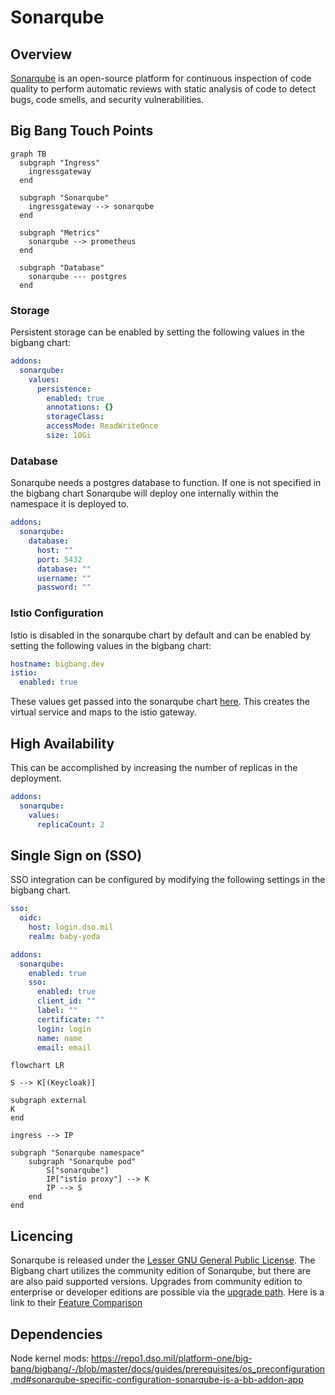 # Sonarqube

## Overview

[Sonarqube](https://www.sonarqube.org/) is an open-source platform for continuous inspection of code quality to perform automatic reviews with static analysis of code to detect bugs, code smells, and security vulnerabilities.

## Big Bang Touch Points

```mermaid
graph TB
  subgraph "Ingress"
    ingressgateway
  end

  subgraph "Sonarqube"
    ingressgateway --> sonarqube
  end      

  subgraph "Metrics"
    sonarqube --> prometheus
  end

  subgraph "Database"
    sonarqube --- postgres
  end
```

### Storage

Persistent storage can be enabled by setting the following values in the bigbang chart:

```yaml
addons:
  sonarqube:
    values:
      persistence:
        enabled: true
        annotations: {}
        storageClass:
        accessMode: ReadWriteOnce
        size: 10Gi
```

### Database

Sonarqube needs a postgres database to function. If one is not specified in the bigbang chart Sonarqube will deploy one internally within the namespace it is deployed to.

```yaml
addons:
  sonarqube:
    database:
      host: ""
      port: 5432
      database: ""
      username: ""
      password: ""
```

### Istio Configuration

Istio is disabled in the sonarqube chart by default and can be enabled by setting the following values in the bigbang chart:

```yaml
hostname: bigbang.dev
istio:
  enabled: true
```

These values get passed into the sonarqube chart [here](https://repo1.dso.mil/platform-one/big-bang/apps/developer-tools/sonarqube/-/blob/main/chart/values.yaml#L358). This creates the virtual service and maps to the istio gateway.

## High Availability

This can be accomplished by increasing the number of replicas in the deployment.

```yaml
addons:
  sonarqube:
    values:
      replicaCount: 2
```

## Single Sign on (SSO)

SSO integration can be configured by modifying the following settings in the bigbang chart.

```yaml
sso:
  oidc:
    host: login.dso.mil
    realm: baby-yoda

addons:
  sonarqube:
    enabled: true
    sso:
      enabled: true
      client_id: ""
      label: ""
      certificate: ""
      login: login
      name: name
      email: email
```

```mermaid
flowchart LR

S --> K[(Keycloak)]

subgraph external
K
end

ingress --> IP

subgraph "Sonarqube namespace"
    subgraph "Sonarqube pod"
        S["sonarqube"]
        IP["istio proxy"] --> K
        IP --> S
    end
end  
```

## Licencing

Sonarqube is released under the [Lesser GNU General Public License](https://en.wikipedia.org/wiki/Lesser_GNU_General_Public_License). The Bigbang chart utilizes the community edition of Sonarqube, but there are are also paid supported versions. Upgrades from community edition to enterprise or developer editions are possible via the [upgrade path](https://docs.sonarqube.org/latest/setup/upgrading/). Here is a link to their [Feature Comparison](https://www.sonarsource.com/plans-and-pricing/)

## Dependencies

Node kernel mods:
<https://repo1.dso.mil/platform-one/big-bang/bigbang/-/blob/master/docs/guides/prerequisites/os_preconfiguration.md#sonarqube-specific-configuration-sonarqube-is-a-bb-addon-app>

